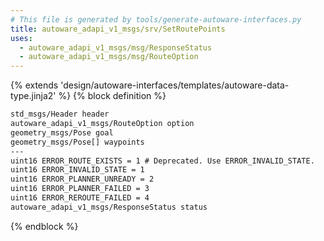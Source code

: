 ```yaml
---
# This file is generated by tools/generate-autoware-interfaces.py
title: autoware_adapi_v1_msgs/srv/SetRoutePoints
uses:
  - autoware_adapi_v1_msgs/msg/ResponseStatus
  - autoware_adapi_v1_msgs/msg/RouteOption
---
```


{% extends 'design/autoware-interfaces/templates/autoware-data-type.jinja2' %}
{% block definition %}

```txt
std_msgs/Header header
autoware_adapi_v1_msgs/RouteOption option
geometry_msgs/Pose goal
geometry_msgs/Pose[] waypoints
---
uint16 ERROR_ROUTE_EXISTS = 1 # Deprecated. Use ERROR_INVALID_STATE.
uint16 ERROR_INVALID_STATE = 1
uint16 ERROR_PLANNER_UNREADY = 2
uint16 ERROR_PLANNER_FAILED = 3
uint16 ERROR_REROUTE_FAILED = 4
autoware_adapi_v1_msgs/ResponseStatus status
```

{% endblock %}
